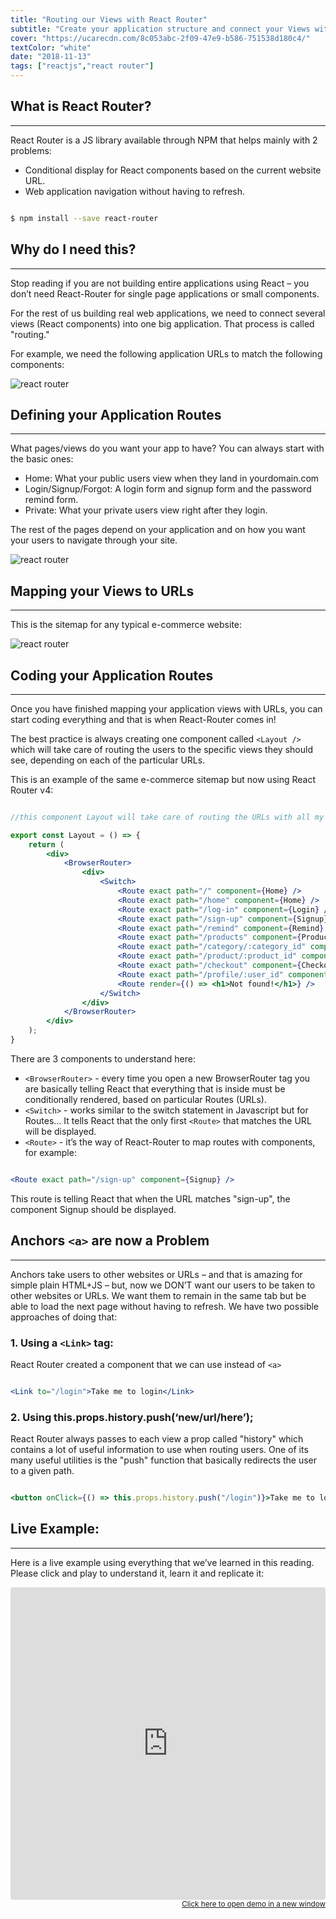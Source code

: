 ```yaml
---
title: "Routing our Views with React Router"
subtitle: "Create your application structure and connect your Views with React Router"
cover: "https://ucarecdn.com/8c053abc-2f09-47e9-b586-751538d180c4/"
textColor: "white"
date: "2018-11-13"
tags: ["reactjs","react router"]
---
```


## What is React Router?
***

React Router is a JS library available through NPM that helps mainly with 2 problems:

+ Conditional display for React components based on the current website URL.
+ Web application navigation without having to refresh.

```bash

$ npm install --save react-router

```

## Why do I need this?
***

Stop reading if you are not building entire applications using React – you don’t need React-Router for single page applications or small components.

For the rest of us building real web applications, we need to connect several views (React components) into one big application. That process is called "routing."

For example, we need the following application URLs to match the following components:

![react router](https://ucarecdn.com/6fd2b44b-598b-4ddb-85ba-9c32b086127f/-/resize/800x/)


## Defining your Application Routes
***

What pages/views do you want your app to have? You can always start with the basic ones:

+ Home: What your public users view when they land in yourdomain.com
+ Login/Signup/Forgot: A login form and signup form and the password remind form.
+ Private: What your private users view right after they login.

The rest of the pages depend on your application and on how you want your users to navigate through your site.

![react router](https://ucarecdn.com/205cd2de-dfae-4712-a5e4-1c922994e60d/-/resize/700x/)

## Mapping your Views to URLs
***

This is the sitemap for any typical e-commerce website:


![react router](https://ucarecdn.com/9021be43-57ae-4667-8c1a-435b8521ce59/-/resize/600x/)

## Coding your Application Routes
***

Once you have finished mapping your application views with URLs, you can start coding everything and that is when React-Router comes in!

The best practice is always creating one component called ` <Layout /> ` which will take care of routing the users to the specific views they should see, depending on each of the particular URLs.

This is an example of the same e-commerce sitemap but now using React Router v4:

```jsx {numberLines: true}

//this component Layout will take care of routing the URLs with all my application views 

export const Layout = () => {
    return (
        <div>
            <BrowserRouter>
                <div>
                    <Switch>
                        <Route exact path="/" component={Home} />
                        <Route exact path="/home" component={Home} />
                        <Route exact path="/log-in" component={Login} />
                        <Route exact path="/sign-up" component={Signup} />
                        <Route exact path="/remind" component={Remind} />
                        <Route exact path="/products" component={Products} />
                        <Route exact path="/category/:category_id" component={Category} />
                        <Route exact path="/product/:product_id" component={SingleProduct} />
                        <Route exact path="/checkout" component={Checkout} />
                        <Route exact path="/profile/:user_id" component={Profile} />
                        <Route render={() => <h1>Not found!</h1>} />
                    </Switch>
                </div>
            </BrowserRouter>
        </div>
    );
}

```

There are 3 components to understand here:

* `<BrowserRouter>` - every time you open a new BrowserRouter tag you are basically telling React that everything that is inside must be conditionally rendered, based on particular Routes (URLs).
* `<Switch>` - works similar to the switch statement in Javascript but for Routes… It tells React that the only first `<Route>` that matches the URL will be displayed.
* `<Route>` - it’s the way of React-Router to map routes with components, for example:

```jsx

<Route exact path="/sign-up" component={Signup} />

```

This route is telling React that when the URL matches "sign-up", the component Signup should be displayed.

## Anchors ` <a> ` are now a Problem
***

Anchors take users to other websites or URLs – and that is amazing for simple plain HTML+JS – but, now we DON’T want our users to be taken to other websites or URLs.  We want them to remain in the same tab but be able to load the next page without having to refresh.  We have two possible approaches of doing that:

### 1.  Using a ` <Link> ` tag:

React Router created a component that we can use instead of ` <a> `

```jsx

<Link to="/login">Take me to login</Link>

```

### 2. Using this.props.history.push(‘new/url/here’);

   React Router always passes to each view a prop called "history" which contains a lot of useful information to use when routing users.  One of its many useful utilities is the "push" function that basically redirects the user to a given path.

```jsx

<button onClick={() => this.props.history.push("/login")}>Take me to login</button>

```

## Live Example:
***

Here is a live example using everything that we’ve learned in this reading. Please click and play to understand it, learn it and replicate it:

<iframe src="https://codesandbox.io/embed/0okp853rxn?autoresize=1&amp;module=%2Fsrc%2FLayout.jsx&amp;moduleview=1" style="width:100%; height:500px; border:0; border-radius: 4px; overflow:hidden;" sandbox="allow-modals allow-forms allow-popups allow-scripts allow-same-origin"></iframe>

<div align="right"><small><a href="https://codesandbox.io/embed/0okp853rxn?autoresize=1&amp;module=%2Fsrc%2FLayout.jsx&amp;moduleview=1">Click here to open demo in a new window</a></small></div>









